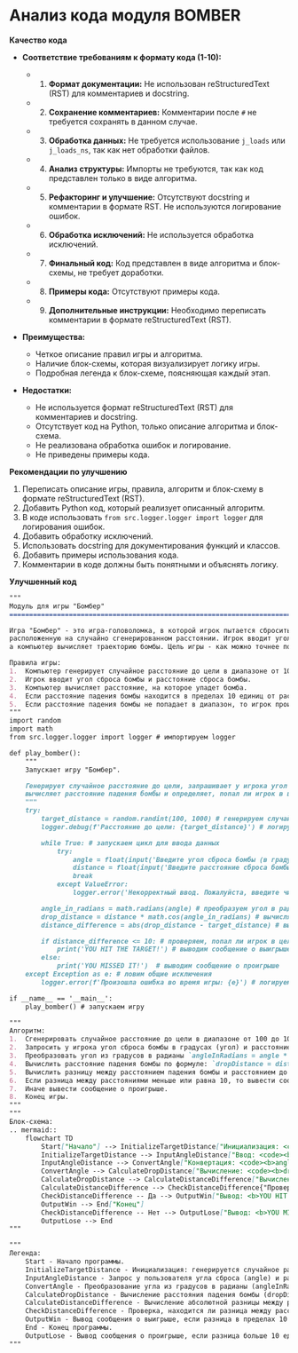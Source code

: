 # Анализ кода модуля BOMBER

**Качество кода**
-  **Соответствие требованиям к формату кода (1-10):** 
    - 1. **Формат документации:** Не использован reStructuredText (RST) для комментариев и docstring.
    - 2. **Сохранение комментариев:** Комментарии после `#` не требуется сохранять в данном случае.
    - 3. **Обработка данных:** Не требуется использование `j_loads` или `j_loads_ns`, так как нет обработки файлов.
    - 4. **Анализ структуры:** Импорты не требуются, так как код представлен только в виде алгоритма.
    - 5. **Рефакторинг и улучшение:** Отсутствуют docstring и комментарии в формате RST. Не используются логирование ошибок.
    - 6. **Обработка исключений:** Не используется обработка исключений.
    - 7. **Финальный код:**  Код представлен в виде алгоритма и блок-схемы, не требует доработки.
    - 8. **Примеры кода:** Отсутствуют примеры кода.
    - 9. **Дополнительные инструкции:**  Необходимо переписать комментарии в формате reStructuredText (RST).
    
-  **Преимущества:**
    -   Четкое описание правил игры и алгоритма.
    -   Наличие блок-схемы, которая визуализирует логику игры.
    -   Подробная легенда к блок-схеме, поясняющая каждый этап.
    
-  **Недостатки:**
    -   Не используется формат reStructuredText (RST) для комментариев и docstring.
    -   Отсутствует код на Python, только описание алгоритма и блок-схема.
    -   Не реализована обработка ошибок и логирование.
    -   Не приведены примеры кода.

**Рекомендации по улучшению**

1.  Переписать описание игры, правила, алгоритм и блок-схему в формате reStructuredText (RST).
2.  Добавить Python код, который реализует описанный алгоритм.
3.  В коде использовать `from src.logger.logger import logger` для логирования ошибок.
4.  Добавить обработку исключений.
5.  Использовать docstring для документирования функций и классов.
6.  Добавить примеры использования кода.
7.  Комментарии в коде должны быть понятными и объяснять логику.

**Улучшенный код**

```markdown
"""
Модуль для игры "Бомбер"
=========================================================================================

Игра "Бомбер" - это игра-головоломка, в которой игрок пытается сбросить бомбу на цель,
расположенную на случайно сгенерированном расстоянии. Игрок вводит угол сброса и расстояние,
а компьютер вычисляет траекторию бомбы. Цель игры - как можно точнее попасть в цель.

Правила игры:
1.  Компьютер генерирует случайное расстояние до цели в диапазоне от 100 до 1000.
2.  Игрок вводит угол сброса бомбы и расстояние сброса бомбы.
3.  Компьютер вычисляет расстояние, на которое упадет бомба.
4.  Если расстояние падения бомбы находится в пределах 10 единиц от расстояния до цели, игрок побеждает.
5.  Если расстояние падения бомбы не попадает в диапазон, то игрок проигрывает.
"""
import random
import math
from src.logger.logger import logger # импортируем logger

def play_bomber():
    """
    Запускает игру "Бомбер".

    Генерирует случайное расстояние до цели, запрашивает у игрока угол и расстояние сброса,
    вычисляет расстояние падения бомбы и определяет, попал ли игрок в цель.
    """
    try:
        target_distance = random.randint(100, 1000) # генерируем случайное расстояние до цели
        logger.debug(f'Расстояние до цели: {target_distance}') # логируем расстояние до цели

        while True: # запускаем цикл для ввода данных
            try:
                angle = float(input('Введите угол сброса бомбы (в градусах): ')) # запрос у пользователя угла сброса
                distance = float(input('Введите расстояние сброса бомбы: ')) # запрос у пользователя расстояния сброса
                break
            except ValueError:
                logger.error('Некорректный ввод. Пожалуйста, введите числовые значения.') # логируем ошибку неверного ввода

        angle_in_radians = math.radians(angle) # преобразуем угол в радианы
        drop_distance = distance * math.cos(angle_in_radians) # вычисляем расстояние падения бомбы
        distance_difference = abs(drop_distance - target_distance) # вычисляем разницу расстояний

        if distance_difference <= 10: # проверяем, попал ли игрок в цель
            print('YOU HIT THE TARGET!') # выводим сообщение о выигрыше
        else:
            print('YOU MISSED IT!')  # выводим сообщение о проигрыше
    except Exception as e: # ловим общие исключения
        logger.error(f'Произошла ошибка во время игры: {e}') # логируем ошибку

if __name__ == '__main__':
    play_bomber() # запускаем игру

"""
Алгоритм:
1.  Сгенерировать случайное расстояние до цели в диапазоне от 100 до 1000 и присвоить переменной `targetDistance`.
2.  Запросить у игрока угол сброса бомбы в градусах (угол) и расстояние сброса (расстояние).
3.  Преобразовать угол из градусов в радианы `angleInRadians = angle * 3.14159 / 180`.
4.  Вычислить расстояние падения бомбы по формуле: `dropDistance = distance * cos(angleInRadians)`.
5.  Вычислить разницу между расстоянием падения бомбы и расстоянием до цели: `distanceDifference = abs(dropDistance - targetDistance)`.
6.  Если разница между расстояниями меньше или равна 10, то вывести сообщение о выигрыше.
7.  Иначе вывести сообщение о проигрыше.
8.  Конец игры.
"""
"""
Блок-схема:
.. mermaid::
    flowchart TD
        Start["Начало"] --> InitializeTargetDistance["Инициализация: <code><b>targetDistance = random(100, 1000)</b></code>"]
        InitializeTargetDistance --> InputAngleDistance["Ввод: <code><b>angle, distance</b></code>"]
        InputAngleDistance --> ConvertAngle["Конвертация: <code><b>angleInRadians = angle * PI / 180</b></code>"]
        ConvertAngle --> CalculateDropDistance["Вычисление: <code><b>dropDistance = distance * cos(angleInRadians)</b></code>"]
        CalculateDropDistance --> CalculateDistanceDifference["Вычисление: <code><b>distanceDifference = abs(dropDistance - targetDistance)</b></code>"]
        CalculateDistanceDifference --> CheckDistanceDifference{"Проверка: <code><b>distanceDifference <= 10</b></code>"}
        CheckDistanceDifference -- Да --> OutputWin["Вывод: <b>YOU HIT THE TARGET!</b>"]
        OutputWin --> End["Конец"]
        CheckDistanceDifference -- Нет --> OutputLose["Вывод: <b>YOU MISSED IT!</b>"]
        OutputLose --> End
"""

"""
Легенда:
    Start - Начало программы.
    InitializeTargetDistance - Инициализация: генерируется случайное расстояние до цели (targetDistance) от 100 до 1000.
    InputAngleDistance - Запрос у пользователя угла сброса (angle) и расстояния сброса (distance).
    ConvertAngle - Преобразование угла из градусов в радианы (angleInRadians).
    CalculateDropDistance - Вычисление расстояния падения бомбы (dropDistance) на основе введенных данных.
    CalculateDistanceDifference - Вычисление абсолютной разницы между расстоянием падения бомбы (dropDistance) и расстоянием до цели (targetDistance).
    CheckDistanceDifference - Проверка, находится ли разница между расстояниями в пределах 10 единиц (distanceDifference <= 10).
    OutputWin - Вывод сообщения о выигрыше, если разница в пределах 10 единиц.
    End - Конец программы.
    OutputLose - Вывод сообщения о проигрыше, если разница больше 10 единиц.
"""
```